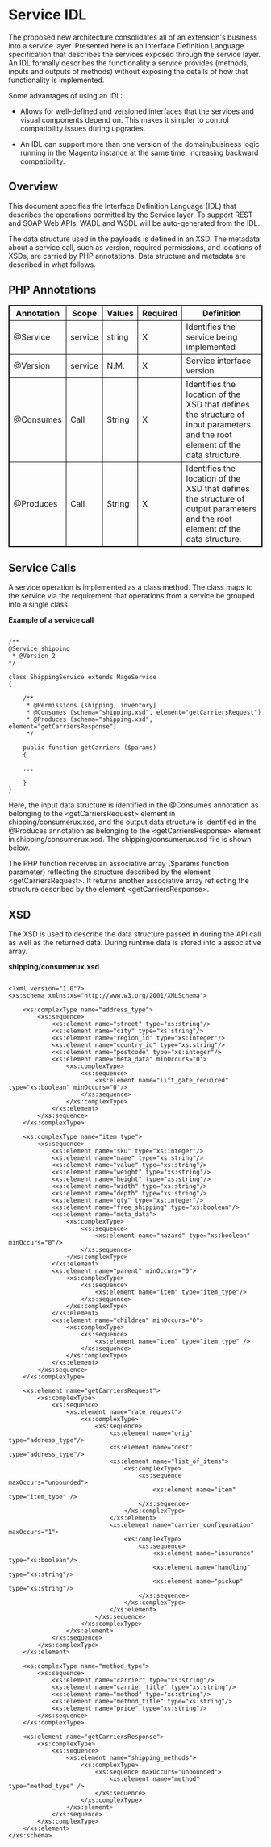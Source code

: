 Service IDL
===========

The proposed new architecture consolidates all of an extension's business into a
service layer. Presented here is an Interface Definition Language specification
that describes the services exposed through the service layer. An IDL formally
describes the functionality a service provides (methods, inputs and outputs of
methods) without exposing the details of how that functionality is implemented.

Some advantages of using an IDL:

-   Allows for well-defined and versioned interfaces that the services and
    visual components depend on. This makes it simpler to control compatibility
    issues during upgrades.

-   An IDL can support more than one version of the domain/business logic
    running in the Magento instance at the same time, increasing backward
    compatibility.

Overview
--------

This document specifies the Interface Definition Language (IDL) that describes
the operations permitted by the Service layer. To support REST and SOAP Web
APIs, WADL and WSDL will be auto-generated from the IDL.

The data structure used in the payloads is defined in an XSD. The metadata about
a service call, such as version, required permissions, and locations of XSDs,
are carried by PHP annotations. Data structure and metadata are described in
what follows.

PHP Annotations
---------------



<table style="border:1px solid black;border-collapse:collapse;">
<tr>
<th style="border:1px solid black;"> Annotation </th>
<th style="border:1px solid black;"> Scope </th>
<th style="border:1px solid black;"> Values </th>
<th style="border:1px solid black;"> Required </th>
<th style="border:1px solid black;"> Definition </th>
</tr>
<tr>
<td style="border:1px solid black;"> @Service </td>
<td style="border:1px solid black;"> service </td>
<td style="border:1px solid black;"> string </td>
<td style="border:1px solid black;"> X </td>
<td style="border:1px solid black;"> Identifies the service being implemented </td>
</tr>
<tr>
<td style="border:1px solid black;"> @Version </td>
<td style="border:1px solid black;"> service </td>
<td style="border:1px solid black;"> N.M. </td>
<td style="border:1px solid black;"> X </td>
<td style="border:1px solid black;"> Service interface version </td>
</tr>
<tr>
<td style="border:1px solid black;"> @Consumes </td>
<td style="border:1px solid black;"> Call </td>
<td style="border:1px solid black;"> String </td>
<td style="border:1px solid black;"> X </td>
<td style="border:1px solid black;"> Identifies the location of the XSD that defines the structure of input parameters and the root element of the data structure. </td>
</tr>
<tr>
<td style="border:1px solid black;"> @Produces </td>
<td style="border:1px solid black;"> Call </td>
<td style="border:1px solid black;"> String </td>
<td style="border:1px solid black;"> X </td>
<td style="border:1px solid black;"> Identifies the location of the XSD that defines the structure of output parameters and the root element of the data structure. </td>
</tr>
</table>



Service Calls
---

A service operation is implemented as a class method. The class maps to the
service via the requirement that operations from a service be grouped into a
single class.

**Example of a service call**

~~~~~~~~~~~~~~~~~~~~~~~~~~~~~~~~~~~~~~~~~~~~~~~~~~~~~~~~~~~~~~~~~~~~~~~~~~~~~~~~

/**
@Service shipping
 * @Version 2
*/

class ShippingService extends MageService 
{

    /**
     * @Permissions [shipping, inventory]
     * @Consumes (schema="shipping.xsd", element="getCarriersRequest")
     * @Produces (schema="shipping.xsd", element="getCarriersResponse")
     */

    public function getCarriers ($params)
    {

    ...

    }
}

~~~~~~~~~~~~~~~~~~~~~~~~~~~~~~~~~~~~~~~~~~~~~~~~~~~~~~~~~~~~~~~~~~~~~~~~~~~~~~~~

Here, the input data structure is identified in the @Consumes annotation as
belonging to the <getCarriersRequest\> element in shipping/consumerux.xsd, and the
output data structure is identified in the @Produces annotation as belonging to
the <getCarriersResponse\> element in shipping/consumerux.xsd. The shipping/consumerux.xsd file is
shown below.

The PHP function receives an associative array ($params function parameter)
reflecting the structure described by the element <getCarriersRequest\>. It returns
another associative array reflecting the structure described by the element
<getCarriersResponse\>.

XSD
---

The XSD is used to describe the data structure passed in during the API call as
well as the returned data. During runtime data is stored into a associative
array.

**shipping/consumerux.xsd**

~~~~~~~~~~~~~~~~~~~~~~~~~~~~~~~~~~~~~~~~~~~~~~~~~~~~~~~~~~~~~~~~~~~~~~~~~~~~~~~~

<?xml version="1.0"?>
<xs:schema xmlns:xs="http://www.w3.org/2001/XMLSchema">

    <xs:complexType name="address_type">
        <xs:sequence>
            <xs:element name="street" type="xs:string"/>
            <xs:element name="city" type="xs:string"/>
            <xs:element name="region_id" type="xs:integer"/>
            <xs:element name="country_id" type="xs:string"/>
            <xs:element name="postcode" type="xs:integer"/>
            <xs:element name="meta_data" minOccurs="0">
                <xs:complexType>
                    <xs:sequence>
                        <xs:element name="lift_gate_required" type="xs:boolean" minOccurs="0"/>
                    </xs:sequence>
                </xs:complexType>
            </xs:element>
        </xs:sequence>
    </xs:complexType>

    <xs:complexType name="item_type">
        <xs:sequence>
            <xs:element name="sku" type="xs:integer"/>
            <xs:element name="name" type="xs:string"/>
            <xs:element name="value" type="xs:string"/>
            <xs:element name="weight" type="xs:string"/>
            <xs:element name="height" type="xs:string"/>
            <xs:element name="width" type="xs:string"/>
            <xs:element name="depth" type="xs:string"/>
            <xs:element name="qty" type="xs:integer"/>
            <xs:element name="free_shipping" type="xs:boolean"/>
            <xs:element name="meta_data">
                <xs:complexType>
                    <xs:sequence>
                        <xs:element name="hazard" type="xs:boolean" minOccurs="0"/>
                    </xs:sequence>
                </xs:complexType>
            </xs:element>
            <xs:element name="parent" minOccurs="0">
                <xs:complexType>
                    <xs:sequence>
                        <xs:element name="item" type="item_type"/>
                    </xs:sequence>
                </xs:complexType>
            </xs:element>
            <xs:element name="children" minOccurs="0">
                <xs:complexType>
                    <xs:sequence>
                        <xs:element name="item" type="item_type" />
                    </xs:sequence>
                </xs:complexType>
            </xs:element>
        </xs:sequence>
    </xs:complexType>

    <xs:element name="getCarriersRequest">
        <xs:complexType>
            <xs:sequence>
                <xs:element name="rate_request">
                    <xs:complexType>
                        <xs:sequence>
                            <xs:element name="orig" type="address_type"/>
                            <xs:element name="dest" type="address_type"/>
                            <xs:element name="list_of_items">
                                <xs:complexType>
                                    <xs:sequence maxOccurs="unbounded">
                                        <xs:element name="item" type="item_type" />
                                    </xs:sequence>
                                </xs:complexType>
                            </xs:element>
                            <xs:element name="carrier_configuration" maxOccurs="1">
                                <xs:complexType>
                                    <xs:sequence>
                                        <xs:element name="insurance" type="xs:boolean"/>
                                        <xs:element name="handling" type="xs:string"/>
                                        <xs:element name="pickup" type="xs:string"/>
                                    </xs:sequence>
                                </xs:complexType>
                            </xs:element>
                        </xs:sequence>
                    </xs:complexType>
                </xs:element>
            </xs:sequence>
        </xs:complexType>
    </xs:element>

    <xs:complexType name="method_type">
        <xs:sequence>
            <xs:element name="carrier" type="xs:string"/>
            <xs:element name="carrier_title" type="xs:string"/>
            <xs:element name="method" type="xs:string"/>
            <xs:element name="method_title" type="xs:string"/>
            <xs:element name="price" type="xs:string"/>
        </xs:sequence>
    </xs:complexType>

    <xs:element name="getCarriersResponse">
        <xs:complexType>
            <xs:sequence>
                <xs:element name="shipping_methods">
                    <xs:complexType>
                        <xs:sequence maxOccurs="unbounded">
                            <xs:element name="method" type="method_type" />
                        </xs:sequence>
                    </xs:complexType>
                </xs:element>
            </xs:sequence>
        </xs:complexType>
    </xs:element>
</xs:schema>

~~~~~~~~~~~~~~~~~~~~~~~~~~~~~~~~~~~~~~~~~~~~~~~~~~~~~~~~~~~~~~~~~~~~~~~~~~~~~~~~

